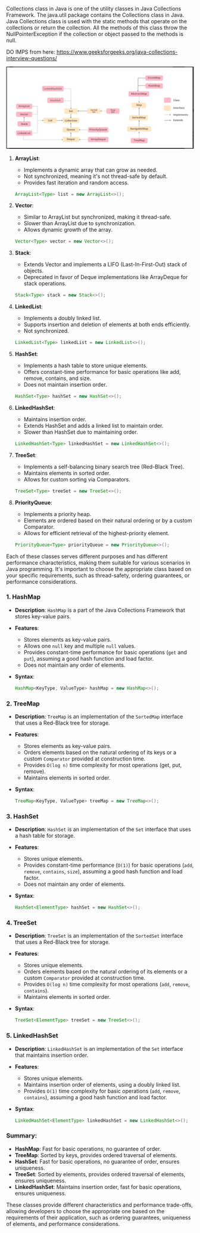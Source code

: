 Collections class in Java is one of the utility classes in Java Collections Framework. The java.util package contains the Collections class in Java. Java Collections class is used with the static methods that operate on the collections or return the collection. All the methods of this class throw the NullPointerException if the collection or object passed to the methods is null.

DO IMPS from here: https://www.geeksforgeeks.org/java-collections-interview-questions/

![alt text](image.png)

1. **ArrayList**:

   - Implements a dynamic array that can grow as needed.
   - Not synchronized, meaning it's not thread-safe by default.
   - Provides fast iteration and random access.

   ```java
   ArrayList<Type> list = new ArrayList<>();
   ```

2. **Vector**:

   - Similar to ArrayList but synchronized, making it thread-safe.
   - Slower than ArrayList due to synchronization.
   - Allows dynamic growth of the array.

   ```java
   Vector<Type> vector = new Vector<>();
   ```

3. **Stack**:

   - Extends Vector and implements a LIFO (Last-In-First-Out) stack of objects.
   - Deprecated in favor of Deque implementations like ArrayDeque for stack operations.

   ```java
   Stack<Type> stack = new Stack<>();
   ```

4. **LinkedList**:

   - Implements a doubly linked list.
   - Supports insertion and deletion of elements at both ends efficiently.
   - Not synchronized.

   ```java
   LinkedList<Type> linkedList = new LinkedList<>();
   ```

5. **HashSet**:

   - Implements a hash table to store unique elements.
   - Offers constant-time performance for basic operations like add, remove, contains, and size.
   - Does not maintain insertion order.

   ```java
   HashSet<Type> hashSet = new HashSet<>();
   ```

6. **LinkedHashSet**:

   - Maintains insertion order.
   - Extends HashSet and adds a linked list to maintain order.
   - Slower than HashSet due to maintaining order.

   ```java
   LinkedHashSet<Type> linkedHashSet = new LinkedHashSet<>();
   ```

7. **TreeSet**:

   - Implements a self-balancing binary search tree (Red-Black Tree).
   - Maintains elements in sorted order.
   - Allows for custom sorting via Comparators.

   ```java
   TreeSet<Type> treeSet = new TreeSet<>();
   ```

8. **PriorityQueue**:

   - Implements a priority heap.
   - Elements are ordered based on their natural ordering or by a custom Comparator.
   - Allows for efficient retrieval of the highest-priority element.

   ```java
   PriorityQueue<Type> priorityQueue = new PriorityQueue<>();
   ```

Each of these classes serves different purposes and has different performance characteristics, making them suitable for various scenarios in Java programming. It's important to choose the appropriate class based on your specific requirements, such as thread-safety, ordering guarantees, or performance considerations.

### 1. HashMap

- **Description**: `HashMap` is a part of the Java Collections Framework that stores key-value pairs.
- **Features**:

  - Stores elements as key-value pairs.
  - Allows one `null` key and multiple `null` values.
  - Provides constant-time performance for basic operations (`get` and `put`), assuming a good hash function and load factor.
  - Does not maintain any order of elements.

- **Syntax**:
  ```java
  HashMap<KeyType, ValueType> hashMap = new HashMap<>();
  ```

### 2. TreeMap

- **Description**: `TreeMap` is an implementation of the `SortedMap` interface that uses a Red-Black tree for storage.
- **Features**:

  - Stores elements as key-value pairs.
  - Orders elements based on the natural ordering of its keys or a custom `Comparator` provided at construction time.
  - Provides `O(log n)` time complexity for most operations (get, put, remove).
  - Maintains elements in sorted order.

- **Syntax**:
  ```java
  TreeMap<KeyType, ValueType> treeMap = new TreeMap<>();
  ```

### 3. HashSet

- **Description**: `HashSet` is an implementation of the `Set` interface that uses a hash table for storage.
- **Features**:

  - Stores unique elements.
  - Provides constant-time performance (`O(1)`) for basic operations (`add`, `remove`, `contains`, `size`), assuming a good hash function and load factor.
  - Does not maintain any order of elements.

- **Syntax**:
  ```java
  HashSet<ElementType> hashSet = new HashSet<>();
  ```

### 4. TreeSet

- **Description**: `TreeSet` is an implementation of the `SortedSet` interface that uses a Red-Black tree for storage.
- **Features**:

  - Stores unique elements.
  - Orders elements based on the natural ordering of its elements or a custom `Comparator` provided at construction time.
  - Provides `O(log n)` time complexity for most operations (`add`, `remove`, `contains`).
  - Maintains elements in sorted order.

- **Syntax**:
  ```java
  TreeSet<ElementType> treeSet = new TreeSet<>();
  ```

### 5. LinkedHashSet

- **Description**: `LinkedHashSet` is an implementation of the `Set` interface that maintains insertion order.
- **Features**:

  - Stores unique elements.
  - Maintains insertion order of elements, using a doubly linked list.
  - Provides `O(1)` time complexity for basic operations (`add`, `remove`, `contains`), assuming a good hash function and load factor.

- **Syntax**:
  ```java
  LinkedHashSet<ElementType> linkedHashSet = new LinkedHashSet<>();
  ```

### Summary:

- **HashMap**: Fast for basic operations, no guarantee of order.
- **TreeMap**: Sorted by keys, provides ordered traversal of elements.
- **HashSet**: Fast for basic operations, no guarantee of order, ensures uniqueness.
- **TreeSet**: Sorted by elements, provides ordered traversal of elements, ensures uniqueness.
- **LinkedHashSet**: Maintains insertion order, fast for basic operations, ensures uniqueness.

These classes provide different characteristics and performance trade-offs, allowing developers to choose the appropriate one based on the requirements of their application, such as ordering guarantees, uniqueness of elements, and performance considerations.

